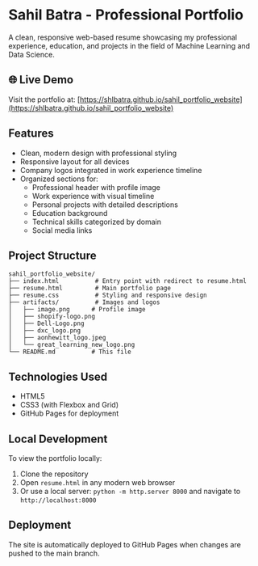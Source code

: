 # Sahil Batra - Professional Portfolio

A clean, responsive web-based resume showcasing my professional experience, education, and projects in the field of Machine Learning and Data Science.

## 🌐 Live Demo

Visit the portfolio at: [https://shlbatra.github.io/sahil_portfolio_website](https://shlbatra.github.io/sahil_portfolio_website)

## Features

- Clean, modern design with professional styling
- Responsive layout for all devices
- Company logos integrated in work experience timeline
- Organized sections for:
  - Professional header with profile image
  - Work experience with visual timeline
  - Personal projects with detailed descriptions
  - Education background
  - Technical skills categorized by domain
  - Social media links

## Project Structure

```
sahil_portfolio_website/
├── index.html          # Entry point with redirect to resume.html
├── resume.html         # Main portfolio page
├── resume.css          # Styling and responsive design
├── artifacts/          # Images and logos
│   ├── image.png      # Profile image
│   ├── shopify-logo.png
│   ├── Dell-Logo.png
│   ├── dxc_logo.png
│   ├── aonhewitt_logo.jpeg
│   └── great_learning_new_logo.png
└── README.md          # This file
```

## Technologies Used

- HTML5
- CSS3 (with Flexbox and Grid)
- GitHub Pages for deployment


## Local Development

To view the portfolio locally:
1. Clone the repository
2. Open `resume.html` in any modern web browser
3. Or use a local server: `python -m http.server 8000` and navigate to `http://localhost:8000`

## Deployment

The site is automatically deployed to GitHub Pages when changes are pushed to the main branch.